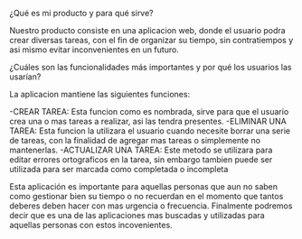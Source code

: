 ¿Qué es mi producto y para qué sirve?

Nuestro producto consiste en una aplicacion web, donde el usuario podra crear diversas tareas, con el fin de organizar su tiempo, sin contratiempos y asi mismo evitar inconvenientes en un futuro.

¿Cuáles son las funcionalidades más importantes y por qué los usuarios las usarían?

La aplicacion mantiene las siguientes funciones:

-CREAR TAREA: Esta funcion como es nombrada, sirve para que el usuario crea una o mas tareas a realizar, asi las tendra presentes.
-ELIMINAR UNA TAREA: Esta funcion la utilizara el usuario cuando necesite borrar una serie de tareas, con la finalidad de agregar mas tareas o simplemente no mantenerlas.
-ACTUALIZAR UNA TAREA: Este metodo se utilizara para editar errores ortograficos en la tarea, sin embargo tambien puede ser utilizada para ser marcada como completada o incompleta

Esta aplicación es importante para aquellas personas que aun no saben como gestionar bien su tiempo o no recuerdan en el momento que tantos deberes deben hacer con mas urgencia o frecuencia. Finalmente podremos decir que es una de las aplicaciones mas buscadas y utilizadas para aquellas personas con estos incovenientes.
